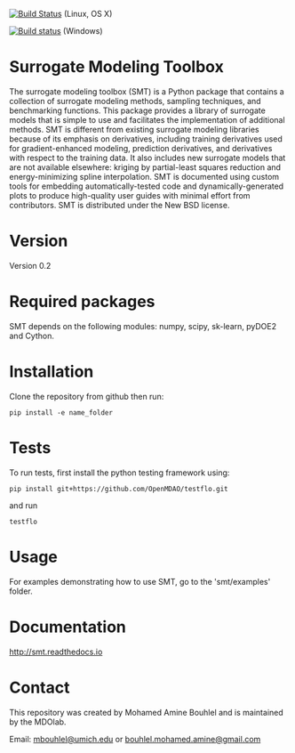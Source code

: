 [![Build Status](https://travis-ci.org/SMTorg/smt.svg?branch=master)](https://travis-ci.org/SMTorg/smt) (Linux, OS X)

[![Build status](https://ci.appveyor.com/api/projects/status/o0303yw40sqqe88y?svg=true)](https://ci.appveyor.com/project/hwangjt/smt-52ku9) (Windows)

# Surrogate Modeling Toolbox
The surrogate modeling toolbox (SMT) is a Python package that contains a collection of surrogate modeling methods, sampling techniques, and benchmarking functions. This package provides a library of surrogate models that is simple to use and facilitates the implementation of additional methods.
SMT is different from existing surrogate modeling libraries because of its emphasis on derivatives, including training derivatives used for gradient-enhanced modeling, prediction derivatives, and derivatives with respect to the training data.
It also includes new surrogate models that are not available elsewhere: kriging by partial-least squares reduction and energy-minimizing spline interpolation.
SMT is documented using custom tools for embedding automatically-tested code and dynamically-generated plots to produce high-quality user guides with minimal effort from contributors.
SMT is distributed under the New BSD license.

# Version
Version 0.2

# Required packages
SMT depends on the following modules: numpy, scipy, sk-learn, pyDOE2 and Cython. 

# Installation
Clone the repository from github then run:

```
pip install -e name_folder
```

# Tests
To run tests, first install the python testing framework using:

```
pip install git+https://github.com/OpenMDAO/testflo.git
```

and run

```
testflo
```

# Usage
For examples demonstrating how to use SMT, go to the 'smt/examples' folder.

# Documentation
http://smt.readthedocs.io

# Contact
This repository was created by Mohamed Amine Bouhlel and is maintained by the MDOlab.

Email: mbouhlel@umich.edu or bouhlel.mohamed.amine@gmail.com
